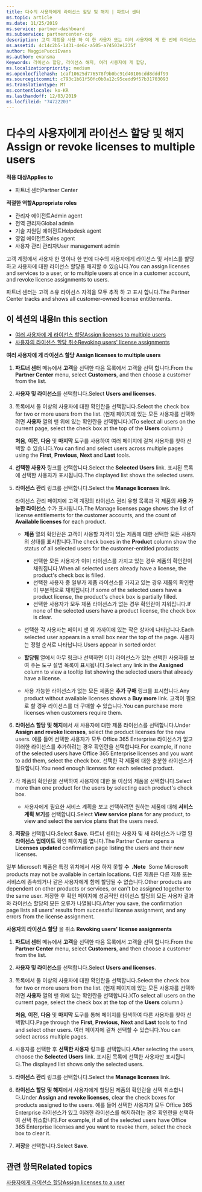 ```yaml
---
title: 다수의 사용자에게 라이선스 할당 및 해지 | 파트너 센터
ms.topic: article
ms.date: 11/25/2019
ms.service: partner-dashboard
ms.subservice: partnercenter-csp
description: 고객 계정을 사용 하 여 한 사용자 또는 여러 사용자에 게 한 번에 라이선스 및 서비스를 할당 하거나 해지 하는 방법에 대해 알아봅니다.
ms.assetid: 4c14c2b5-1431-4e6c-a505-a74503e1235f
author: MaggiePucciEvans
ms.author: evansma
Keywords: 라이선스 할당, 라이선스 해지, 여러 사용자에 게 할당,
ms.localizationpriority: medium
ms.openlocfilehash: 1caf10625d776578f9b0bc91d40106cdd8dddf99
ms.sourcegitcommit: c793c1b61f50fc0b0a12c95cedd9f57b31703093
ms.translationtype: MT
ms.contentlocale: ko-KR
ms.lasthandoff: 12/03/2019
ms.locfileid: "74722203"
---
```

# <a name="assign-or-revoke-licenses-to-multiple-users"></a><span data-ttu-id="6bb02-104">다수의 사용자에게 라이선스 할당 및 해지</span><span class="sxs-lookup"><span data-stu-id="6bb02-104">Assign or revoke licenses to multiple users</span></span>

<span data-ttu-id="6bb02-105">**적용 대상**</span><span class="sxs-lookup"><span data-stu-id="6bb02-105">**Applies to**</span></span>

- <span data-ttu-id="6bb02-106">파트너 센터</span><span class="sxs-lookup"><span data-stu-id="6bb02-106">Partner Center</span></span>

<span data-ttu-id="6bb02-107">**적절한 역할**</span><span class="sxs-lookup"><span data-stu-id="6bb02-107">**Appropriate roles**</span></span>

- <span data-ttu-id="6bb02-108">관리자 에이전트</span><span class="sxs-lookup"><span data-stu-id="6bb02-108">Admin agent</span></span>
- <span data-ttu-id="6bb02-109">전역 관리자</span><span class="sxs-lookup"><span data-stu-id="6bb02-109">Global admin</span></span>
- <span data-ttu-id="6bb02-110">기술 지원팀 에이전트</span><span class="sxs-lookup"><span data-stu-id="6bb02-110">Helpdesk agent</span></span>
- <span data-ttu-id="6bb02-111">영업 에이전트</span><span class="sxs-lookup"><span data-stu-id="6bb02-111">Sales agent</span></span>
- <span data-ttu-id="6bb02-112">사용자 관리 관리자</span><span class="sxs-lookup"><span data-stu-id="6bb02-112">User management admin</span></span>

<span data-ttu-id="6bb02-113">고객 계정에서 사용자 한 명이나 한 번에 다수의 사용자에게 라이선스 및 서비스를 할당하고 사용자에 대한 라이선스 할당을 해지할 수 있습니다.</span><span class="sxs-lookup"><span data-stu-id="6bb02-113">You can assign licenses and services to a user, or to multiple users at once in a customer account, and revoke license assignments to users.</span></span>

<span data-ttu-id="6bb02-114">파트너 센터는 고객 소유 라이선스 자격을 모두 추적 하 고 표시 합니다.</span><span class="sxs-lookup"><span data-stu-id="6bb02-114">The Partner Center tracks and shows all customer-owned license entitlements.</span></span>

## <a name="in-this-section"></a><span data-ttu-id="6bb02-115">이 섹션의 내용</span><span class="sxs-lookup"><span data-stu-id="6bb02-115">In this section</span></span>


- [<span data-ttu-id="6bb02-116">여러 사용자에 게 라이선스 할당</span><span class="sxs-lookup"><span data-stu-id="6bb02-116">Assign licenses to multiple users</span></span>](#assign-licenses-to-groups)
- [<span data-ttu-id="6bb02-117">사용자의 라이선스 할당 취소</span><span class="sxs-lookup"><span data-stu-id="6bb02-117">Revoking users' license assignments</span></span>](#revoking-licenses)

<span data-ttu-id="6bb02-118"><a href="" id="assign-licenses-to-groups"></a>**여러 사용자에 게 라이선스 할당** 
</span><span class="sxs-lookup"><span data-stu-id="6bb02-118"><a href="" id="assign-licenses-to-groups"></a>
**Assign licenses to multiple users**</span></span>

1. <span data-ttu-id="6bb02-119">**파트너 센터** 메뉴에서 **고객**을 선택한 다음 목록에서 고객을 선택 합니다.</span><span class="sxs-lookup"><span data-stu-id="6bb02-119">From the **Partner Center** menu, select **Customers**, and then choose a customer from the list.</span></span>

2. <span data-ttu-id="6bb02-120">**사용자 및 라이선스**를 선택합니다.</span><span class="sxs-lookup"><span data-stu-id="6bb02-120">Select **Users and licenses**.</span></span>

3. <span data-ttu-id="6bb02-121">목록에서 둘 이상의 사용자에 대한 확인란을 선택합니다.</span><span class="sxs-lookup"><span data-stu-id="6bb02-121">Select the check box for two or more users from the list.</span></span> <span data-ttu-id="6bb02-122">(현재 페이지에 있는 모든 사용자를 선택하려면 **사용자** 열의 맨 위에 있는 확인란을 선택합니다.)</span><span class="sxs-lookup"><span data-stu-id="6bb02-122">(To select all users on the current page, select the check box at the top of the **Users** column.)</span></span>

    <span data-ttu-id="6bb02-123">**처음**, **이전**, **다음** 및 **마지막** 도구를 사용하여 여러 페이지에 걸쳐 사용자를 찾아 선택할 수 있습니다.</span><span class="sxs-lookup"><span data-stu-id="6bb02-123">You can find and select users across multiple pages using the **First**, **Previous**, **Next** and **Last** tools.</span></span>

4. <span data-ttu-id="6bb02-124">**선택한 사용자** 링크를 선택합니다.</span><span class="sxs-lookup"><span data-stu-id="6bb02-124">Select the **Selected Users** link.</span></span> <span data-ttu-id="6bb02-125">표시된 목록에 선택한 사용자가 표시됩니다.</span><span class="sxs-lookup"><span data-stu-id="6bb02-125">The displayed list shows the selected users.</span></span>

5. <span data-ttu-id="6bb02-126">**라이선스 관리** 링크를 선택합니다.</span><span class="sxs-lookup"><span data-stu-id="6bb02-126">Select the **Manage licenses** link.</span></span>

    <span data-ttu-id="6bb02-127">라이선스 관리 페이지에 고객 계정의 라이선스 권리 유형 목록과 각 제품의 **사용 가능한 라이선스** 수가 표시됩니다.</span><span class="sxs-lookup"><span data-stu-id="6bb02-127">The Manage licenses page shows the list of license entitlements for the customer accounts, and the count of **Available licenses** for each product.</span></span>

    -   <span data-ttu-id="6bb02-128">**제품** 열의 확인란은 고객이 사용할 자격이 있는 제품에 대한 선택한 모든 사용자의 상태를 표시합니다.</span><span class="sxs-lookup"><span data-stu-id="6bb02-128">The check boxes in the **Product** column show the status of all selected users for the customer-entitled products:</span></span>

        -   <span data-ttu-id="6bb02-129">선택한 모든 사용자가 이미 라이선스를 가지고 있는 경우 제품의 확인란이 채워집니다.</span><span class="sxs-lookup"><span data-stu-id="6bb02-129">When all selected users already have a license, the product's check box is filled.</span></span>
        -   <span data-ttu-id="6bb02-130">선택한 사용자 중 일부가 제품 라이선스를 가지고 있는 경우 제품의 확인란이 부분적으로 채워집니다.</span><span class="sxs-lookup"><span data-stu-id="6bb02-130">If some of the selected users have a product license, the product's check box is partially filled.</span></span>
        -   <span data-ttu-id="6bb02-131">선택한 사용자가 모두 제품 라이선스가 없는 경우 확인란이 지워집니다.</span><span class="sxs-lookup"><span data-stu-id="6bb02-131">If none of the selected users have a product license, the check box is clear.</span></span>
    -   <span data-ttu-id="6bb02-132">선택한 각 사용자는 페이지 맨 위 가까이에 있는 작은 상자에 나타납니다.</span><span class="sxs-lookup"><span data-stu-id="6bb02-132">Each selected user appears in a small box near the top of the page.</span></span> <span data-ttu-id="6bb02-133">사용자는 정렬 순서로 나타납니다.</span><span class="sxs-lookup"><span data-stu-id="6bb02-133">Users appear in sorted order.</span></span>

    -   <span data-ttu-id="6bb02-134">**할당됨** 열에서 아무 링크나 선택하면 이미 라이선스가 있는 선택한 사용자를 보여 주는 도구 설명 목록이 표시됩니다.</span><span class="sxs-lookup"><span data-stu-id="6bb02-134">Select any link in the **Assigned** column to view a tooltip list showing the selected users that already have a license.</span></span>

    -   <span data-ttu-id="6bb02-135">사용 가능한 라이선스가 없는 모든 제품은 **추가 구매** 링크를 표시합니다.</span><span class="sxs-lookup"><span data-stu-id="6bb02-135">Any product without available licenses shows a **Buy more** link.</span></span> <span data-ttu-id="6bb02-136">고객이 필요로 할 경우 라이선스를 더 구매할 수 있습니다.</span><span class="sxs-lookup"><span data-stu-id="6bb02-136">You can purchase more licenses when customers require them.</span></span>

6.  <span data-ttu-id="6bb02-137">**라이선스 할당 및 해지**에서 새 사용자에 대한 제품 라이선스를 선택합니다.</span><span class="sxs-lookup"><span data-stu-id="6bb02-137">Under **Assign and revoke licenses**, select the product licenses for the new users.</span></span> <span data-ttu-id="6bb02-138">예를 들어 선택한 사용자가 모두 Office 365 Enterprise 라이선스가 없고 이러한 라이선스를 추가하려는 경우 확인란을 선택합니다.</span><span class="sxs-lookup"><span data-stu-id="6bb02-138">For example, if none of the selected users have Office 365 Enterprise licenses and you want to add them, select the check box.</span></span> <span data-ttu-id="6bb02-139">선택한 각 제품에 대한 충분한 라이선스가 필요합니다.</span><span class="sxs-lookup"><span data-stu-id="6bb02-139">You need enough licenses for each selected product.</span></span>

7. <span data-ttu-id="6bb02-140">각 제품의 확인란을 선택하여 사용자에 대한 둘 이상의 제품을 선택합니다.</span><span class="sxs-lookup"><span data-stu-id="6bb02-140">Select more than one product for the users by selecting each product's check box.</span></span>
    -   <span data-ttu-id="6bb02-141">사용자에게 필요한 서비스 계획을 보고 선택하려면 원하는 제품에 대해 **서비스 계획 보기**를 선택합니다.</span><span class="sxs-lookup"><span data-stu-id="6bb02-141">Select **View service plans** for any product, to view and select the service plans that the users need.</span></span>

8. <span data-ttu-id="6bb02-142">**저장**을 선택합니다.</span><span class="sxs-lookup"><span data-stu-id="6bb02-142">Select **Save**.</span></span> <span data-ttu-id="6bb02-143">파트너 센터는 사용자 및 새 라이선스가 나열 된 **라이선스 업데이트** 확인 페이지를 엽니다.</span><span class="sxs-lookup"><span data-stu-id="6bb02-143">The Partner Center opens a **Licenses updated** confirmation page listing the users and their new licenses.</span></span>

<span data-ttu-id="6bb02-144">일부 Microsoft 제품은 특정 위치에서 사용 하지 못할 **수  .**</span><span class="sxs-lookup"><span data-stu-id="6bb02-144">**Note**  Some Microsoft products may not be available in certain locations.</span></span> <span data-ttu-id="6bb02-145">다른 제품은 다른 제품 또는 서비스에 종속되거나 같은 사용자에게 함께 할당될 수 없습니다.</span><span class="sxs-lookup"><span data-stu-id="6bb02-145">Other products are dependent on other products or services, or can't be assigned together to the same user.</span></span> <span data-ttu-id="6bb02-146">저장한 후 확인 페이지에 성공적인 라이선스 할당의 모든 사용자 결과와 라이선스 할당의 모든 오류가 나열됩니다.</span><span class="sxs-lookup"><span data-stu-id="6bb02-146">After you save, the confirmation page lists all users' results from successful license assignment, and any errors from the license assignment.</span></span>


<span data-ttu-id="6bb02-147"><a href="" id="revoking-licenses"></a>**사용자의 라이선스 할당** 을 취소 
</span><span class="sxs-lookup"><span data-stu-id="6bb02-147"><a href="" id="revoking-licenses"></a>
**Revoking users' license assignments**</span></span>

1. <span data-ttu-id="6bb02-148">**파트너 센터** 메뉴에서 **고객**을 선택한 다음 목록에서 고객을 선택 합니다.</span><span class="sxs-lookup"><span data-stu-id="6bb02-148">From the **Partner Center** menu, select **Customers**, and then choose a customer from the list.</span></span>

2. <span data-ttu-id="6bb02-149">**사용자 및 라이선스**를 선택합니다.</span><span class="sxs-lookup"><span data-stu-id="6bb02-149">Select **Users and licenses**.</span></span>

3. <span data-ttu-id="6bb02-150">목록에서 둘 이상의 사용자에 대한 확인란을 선택합니다.</span><span class="sxs-lookup"><span data-stu-id="6bb02-150">Select the check box for two or more users from the list.</span></span> <span data-ttu-id="6bb02-151">(현재 페이지에 있는 모든 사용자를 선택하려면 **사용자** 열의 맨 위에 있는 확인란을 선택합니다.)</span><span class="sxs-lookup"><span data-stu-id="6bb02-151">(To select all users on the current page, select the check box at the top of the **Users** column.)</span></span>

    <span data-ttu-id="6bb02-152">**처음**, **이전**, **다음** 및 **마지막** 도구를 통해 페이지를 탐색하여 다른 사용자를 찾아 선택합니다.</span><span class="sxs-lookup"><span data-stu-id="6bb02-152">Page through the **First**, **Previous**, **Next** and **Last** tools to find and select other users.</span></span> <span data-ttu-id="6bb02-153">여러 페이지에 걸쳐 선택할 수 있습니다.</span><span class="sxs-lookup"><span data-stu-id="6bb02-153">You can select across multiple pages.</span></span>

4. <span data-ttu-id="6bb02-154">사용자를 선택한 후 **선택한 사용자** 링크를 선택합니다.</span><span class="sxs-lookup"><span data-stu-id="6bb02-154">After selecting the users, choose the **Selected Users** link.</span></span> <span data-ttu-id="6bb02-155">표시된 목록에 선택한 사용자만 표시됩니다.</span><span class="sxs-lookup"><span data-stu-id="6bb02-155">The displayed list shows only the selected users.</span></span>

5. <span data-ttu-id="6bb02-156">**라이선스 관리** 링크를 선택합니다.</span><span class="sxs-lookup"><span data-stu-id="6bb02-156">Select the **Manage licenses** link.</span></span>

6. <span data-ttu-id="6bb02-157">**라이선스 할당 및 해지**에서 사용자에게 할당된 제품의 확인란을 선택 취소합니다.</span><span class="sxs-lookup"><span data-stu-id="6bb02-157">Under **Assign and revoke licenses**, clear the check boxes for products assigned to the users.</span></span> <span data-ttu-id="6bb02-158">예를 들어 선택한 사용자가 모두 Office 365 Enterprise 라이선스가 있고 이러한 라이선스를 해지하려는 경우 확인란을 선택하여 선택 취소합니다.</span><span class="sxs-lookup"><span data-stu-id="6bb02-158">For example, if all of the selected users have Office 365 Enterprise licenses and you want to revoke them, select the check box to clear it.</span></span>

7. <span data-ttu-id="6bb02-159">**저장**을 선택합니다.</span><span class="sxs-lookup"><span data-stu-id="6bb02-159">Select **Save**.</span></span>

## <a name="related-topics"></a><span data-ttu-id="6bb02-160">관련 항목</span><span class="sxs-lookup"><span data-stu-id="6bb02-160">Related topics</span></span>

[<span data-ttu-id="6bb02-161">사용자에게 라이선스 할당</span><span class="sxs-lookup"><span data-stu-id="6bb02-161">Assign licenses to a user</span></span>](assign-licenses-to-users.md)